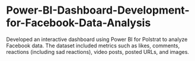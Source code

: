 # Power-BI-Dashboard-Development-for-Facebook-Data-Analysis
Developed an interactive dashboard using Power BI for Polstrat to analyze Facebook data. The dataset included metrics such as likes, comments, reactions (including sad reactions), video posts, posted URLs, and images.
